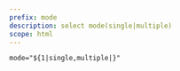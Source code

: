 ```yaml
---
prefix: mode
description: select mode(single|multiple)
scope: html
---
```


```html
mode="${1|single,multiple|}"
```
